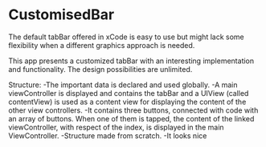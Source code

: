 # CustomisedBar

The default tabBar offered in xCode is easy to use but might lack some flexibility when a different graphics approach is needed.

This app presents a customized tabBar with an interesting implementation and functionality. The design possibilities are unlimited.

Structure:
  -The important data is declared and used globally.
  -A main viewController is displayed and contains the tabBar and a UIView (called contentView) is used as a content view for 
displaying the content of the other view controllers. 
  -It contains three buttons, connected with code with an array of buttons. When one of them is tapped, the content of the 
linked viewController, with respect of the index, is displayed in the main ViewController.
  -Structure made from scratch.
  -It looks nice 
